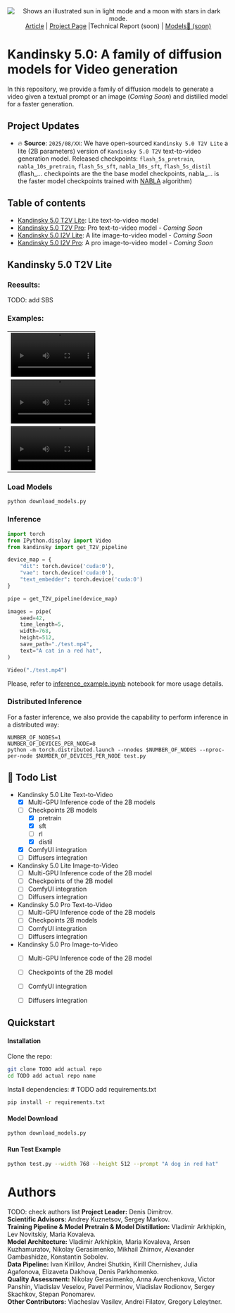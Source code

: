 <div align="center">
  <picture>
    <source media="(prefers-color-scheme: dark)" srcset="assets/KANDINSKY_LOGO_1_WHITE.png">
    <source media="(prefers-color-scheme: light)" srcset="assets/KANDINSKY_LOGO_1_BLACK.png">
    <img alt="Shows an illustrated sun in light mode and a moon with stars in dark mode." src="https://user-images.githubusercontent.com/25423296/163456779-a8556205-d0a5-45e2-ac17-42d089e3c3f8.png">
  </picture>
</div>

<div align="center">
  <a href="">Article</a> | <a href=>Project Page</a> |Technical Report (soon) | <a href=> Models🤗 (soon) </a>
</div>

<h1>Kandinsky 5.0: A family of diffusion models for Video generation</h1>

In this repository, we provide a family of diffusion models to generate a video given a textual prompt or an image (<em>Coming Soon</em>) and distilled model for a faster generation.

## Project Updates

- 🔥 **Source**: ```2025/08/XX```: We have open-sourced `Kandinsky 5.0 T2V Lite` a lite (2B parameters) version of `Kandinsky 5.0 T2V` text-to-video generation model. Released checkpoints: `flash_5s_pretrain`, `nabla_10s_pretrain`, `flash_5s_sft`, `nabla_10s_sft`, `flash_5s_distil` (flash_... checkpoints are the the base model checkpoints, nabla_... is the faster model checkpoints trained with [NABLA](https://huggingface.co/ai-forever/Wan2.1-T2V-14B-NABLA-0.7) algorithm)

## Table of contents
<ul>
  <li><a href="#kandinsky-50-t2v">Kandinsky 5.0 T2V Lite</a>: Lite text-to-video model </em></li>
  <li><a href="#kandinsky-50-t2v">Kandinsky 5.0 T2V Pro</a>: Pro text-to-video model - <em>Coming Soon</em></li>
  <li><a href="#kandinsky-50-i2v-image-to-video">Kandinsky 5.0 I2V Lite</a>: A lite image-to-video model - <em>Coming Soon</em> </li>
  <li><a href="#kandinsky-50-i2v-image-to-video">Kandinsky 5.0 I2V Pro</a>: A pro image-to-video model - <em>Coming Soon</em> </li>
</ul>


## Kandinsky 5.0 T2V Lite



### Reesults: 
TODO: add SBS

### Examples:

<table border="0" style="width: 200; text-align: left; margin-top: 20px;">
  <tr>
      <td>
          <video src="https://github.com/user-attachments/assets/d5a0c11e-020b-4e56-9a17-5b3995890908" width=200 controls autoplay loop></video>
      </td>
      <td>
          <video src="https://github.com/user-attachments/assets/98ba32be-96c7-4d6c-8ffa-3cf77710581a" width=200 controls autoplay loop></video>
      </td>
  <tr>
      <td>
          <video src="https://github.com/user-attachments/assets/140b64ae-9c34-4763-98a6-4c7408be3a4e" width=200 controls autoplay loop></video>
      </td>
      <td>
          <video src="https://github.com/user-attachments/assets/d3eab231-d7e8-4f0a-9829-2b066ad8301d" width=200 controls autoplay loop></video>
      </td>
  <tr>
      <td>
          <video src="https://github.com/user-attachments/assets/f955f0e0-7141-4413-aa1e-11827c108f83" width=200 controls autoplay loop></video>
      </td>
      <td>
          <video src="https://github.com/user-attachments/assets/4eb10e1d-60a0-4ff9-ad7e-9b5ab0a0fff8" width=200 controls autoplay loop></video>
      </td>
  </tr>

</table>

### Load Models

```python download_models.py```

### Inference

```python
import torch
from IPython.display import Video
from kandinsky import get_T2V_pipeline

device_map = {
    "dit": torch.device('cuda:0'), 
    "vae": torch.device('cuda:0'), 
    "text_embedder": torch.device('cuda:0')
}

pipe = get_T2V_pipeline(device_map)

images = pipe(
    seed=42,
    time_length=5,
    width=768,
    height=512,
    save_path="./test.mp4",
    text="A cat in a red hat",
)

Video("./test.mp4")
```

Please, refer to [inference_example.ipynb](inference_example.ipynb) notebook for more usage details.

### Distributed Inference

For a faster inference, we also provide the capability to perform inference in a distributed way:
```
NUMBER_OF_NODES=1
NUMBER_OF_DEVICES_PER_NODE=8
python -m torch.distributed.launch --nnodes $NUMBER_OF_NODES --nproc-per-node $NUMBER_OF_DEVICES_PER_NODE test.py
```

## 📑 Todo List
- Kandinsky 5.0 Lite Text-to-Video
    - [x] Multi-GPU Inference code of the 2B models
    - [ ] Checkpoints 2B models
      - [x]  pretrain
      - [x] sft
      - [ ] rl
      - [x] distil
    - [x] ComfyUI integration
    - [ ] Diffusers integration
- Kandinsky 5.0 Lite Image-to-Video
    - [ ] Multi-GPU Inference code of the 2B model
    - [ ] Checkpoints of the 2B model
    - [ ] ComfyUI integration
    - [ ] Diffusers integration
- Kandinsky 5.0 Pro Text-to-Video
    - [ ] Multi-GPU Inference code of the 2B models
    - [ ] Checkpoints 2B models
    - [ ] ComfyUI integration
    - [ ] Diffusers integration
- Kandinsky 5.0 Pro Image-to-Video
    - [ ] Multi-GPU Inference code of the 2B model
    - [ ] Checkpoints of the 2B model
    - [ ] ComfyUI integration
    - [ ] Diffusers integration

 
## Quickstart

#### Installation
Clone the repo:
```sh
git clone TODO add actual repo
cd TODO add actual repo name
```

Install dependencies: # TODO add requirements.txt
```sh
pip install -r requirements.txt
```

#### Model Download
```sh
python download_models.py
```

#### Run Test Example
```sh
python test.py --width 768 --height 512 --prompt "A dog in red hat"
```

# Authors
TODO: check authors list
<B>Project Leader:</B> Denis Dimitrov. </br>
<B>Scientific Advisors:</B> Andrey Kuznetsov, Sergey Markov.</br>
<B>Training Pipeline & Model Pretrain & Model Distillation:</B> Vladimir Arkhipkin, Lev Novitskiy, Maria Kovaleva. </br>
<B>Model Architecture:</B> Vladimir Arkhipkin, Maria Kovaleva, Arsen Kuzhamuratov, Nikolay Gerasimenko, Mikhail Zhirnov, Alexander Gambashidze, Konstantin Sobolev.</br>
<B>Data Pipeline:</B> Ivan Kirillov, Andrei Shutkin, Kirill Chernishev, Julia Agafonova, Elizaveta Dakhova, Denis Parkhomenko.</br>
<B>Quality Assessment:</B> Nikolay Gerasimenko, Anna Averchenkova, Victor Panshin, Vladislav Veselov, Pavel Perminov, Vladislav Rodionov, Sergey Skachkov, Stepan Ponomarev.</br>
<B>Other Contributors:</B> Viacheslav Vasilev, Andrei Filatov, Gregory Leleytner.</br>
